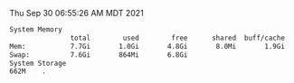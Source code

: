 Thu Sep 30 06:55:26 AM MDT 2021
```bash
System Memory
               total        used        free      shared  buff/cache   available
Mem:           7.7Gi       1.0Gi       4.8Gi       8.0Mi       1.9Gi       6.4Gi
Swap:          7.6Gi       864Mi       6.8Gi
System Storage
662M	.
```
